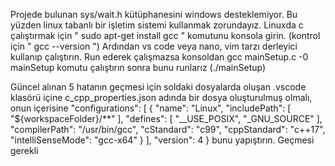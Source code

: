 Projede bulunan sys/wait.h kütüphanesini windows desteklemiyor. Bu yüzden linux tabanlı bir işletim sistemi kullanmak zorundayız. Linuxda c çalıştırmak için " sudo apt-get install gcc " komutunu konsola girin. (kontrol için " gcc --version ")
Ardından vs code veya nano, vim tarzı derleyici kullanıp çalıştırın. Run ederek çalışmazsa konsoldan gcc mainSetup.c -0 mainSetup komutu çalıştırın sonra bunu runlarız (./mainSetup)

Güncel alınan 5 hatanın geçmesi için soldaki dosyalarda oluşan .vscode klasörü içine c_cpp_properties.json adında bir dosya oluşturulmuş olmalı, onun içerisine 
    "configurations": [
        {
            "name": "Linux",
            "includePath": [
                "${workspaceFolder}/**"
            ],
            "defines": [
                "__USE_POSIX",
                "_GNU_SOURCE"
            ],
            "compilerPath": "/usr/bin/gcc",
            "cStandard": "c99",
            "cppStandard": "c++17",
            "intelliSenseMode": "gcc-x64"
        }
    ],
    "version": 4
}
bunu yapıştırın. Geçmesi gerekli 
